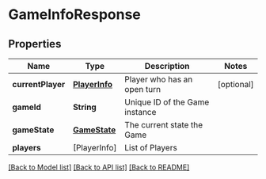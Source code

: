# GameInfoResponse

## Properties
Name | Type | Description | Notes
------------ | ------------- | ------------- | -------------
**currentPlayer** | [**PlayerInfo**](PlayerInfo.md) | Player who has an open turn | [optional] 
**gameId** | **String** | Unique ID of the Game instance | 
**gameState** | [**GameState**](GameState.md) | The current state the Game | 
**players** | [PlayerInfo] | List of Players | 

[[Back to Model list]](../README.md#documentation-for-models) [[Back to API list]](../README.md#documentation-for-api-endpoints) [[Back to README]](../README.md)


